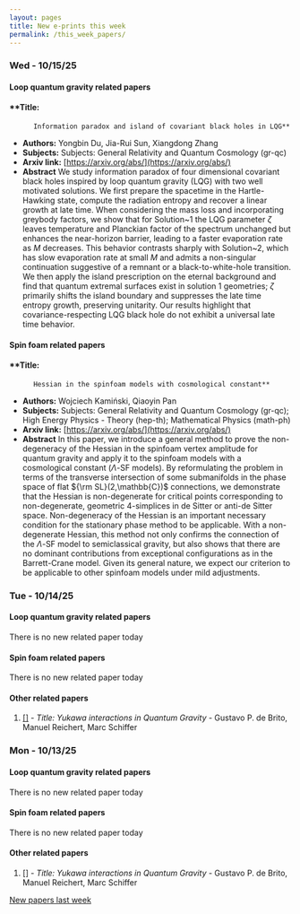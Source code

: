 ```yaml
---
layout: pages
title: New e-prints this week
permalink: /this_week_papers/
---
```




### Wed - 10/15/25

#### Loop quantum gravity related papers

#### **Title:
          Information paradox and island of covariant black holes in LQG**
 - **Authors:** Yongbin Du, Jia-Rui Sun, Xiangdong Zhang
 - **Subjects:** Subjects:
General Relativity and Quantum Cosmology (gr-qc)
 - **Arxiv link:** [https://arxiv.org/abs/](https://arxiv.org/abs/)
 - **Abstract**
 We study information paradox of four dimensional covariant black holes inspired by loop quantum gravity (LQG) with two well motivated solutions. We first prepare the spacetime in the Hartle-Hawking state, compute the radiation entropy and recover a linear growth at late time. When considering the mass loss and incorporating greybody factors, we show that for Solution~1 the LQG parameter $\zeta$ leaves temperature and Planckian factor of the spectrum unchanged but enhances the near-horizon barrier, leading to a faster evaporation rate as $M$ decreases. This behavior contrasts sharply with Solution~2, which has slow evaporation rate at small $M$ and admits a non-singular continuation suggestive of a remnant or a black-to-white-hole transition. We then apply the island prescription on the eternal background and find that quantum extremal surfaces exist in solution 1 geometries; $\zeta$ primarily shifts the island boundary and suppresses the late time entropy growth, preserving unitarity. Our results highlight that covariance-respecting LQG black hole do not exhibit a universal late time behavior. 

#### Spin foam related papers

#### **Title:
          Hessian in the spinfoam models with cosmological constant**
 - **Authors:** Wojciech Kamiński, Qiaoyin Pan
 - **Subjects:** Subjects:
General Relativity and Quantum Cosmology (gr-qc); High Energy Physics - Theory (hep-th); Mathematical Physics (math-ph)
 - **Arxiv link:** [https://arxiv.org/abs/](https://arxiv.org/abs/)
 - **Abstract**
 In this paper, we introduce a general method to prove the non-degeneracy of the Hessian in the spinfoam vertex amplitude for quantum gravity and apply it to the spinfoam models with a cosmological constant ($\Lambda$-SF models). By reformulating the problem in terms of the transverse intersection of some submanifolds in the phase space of flat ${\rm SL}(2,\mathbb{C})$ connections, we demonstrate that the Hessian is non-degenerate for critical points corresponding to non-degenerate, geometric 4-simplices in de Sitter or anti-de Sitter space. Non-degeneracy of the Hessian is an important necessary condition for the stationary phase method to be applicable. With a non-degenerate Hessian, this method not only confirms the connection of the $\Lambda$-SF model to semiclassical gravity, but also shows that there are no dominant contributions from exceptional configurations as in the Barrett-Crane model. Given its general nature, we expect our criterion to be applicable to other spinfoam models under mild adjustments. 

### Tue - 10/14/25

#### Loop quantum gravity related papers

There is no new related paper today 

#### Spin foam related papers

There is no new related paper today 



#### Other related papers

1. [[]](https://arxiv.org/abs/) - *Title:
          Yukawa interactions in Quantum Gravity* - Gustavo P. de Brito, Manuel Reichert, Marc Schiffer



### Mon - 10/13/25

#### Loop quantum gravity related papers

There is no new related paper today 

#### Spin foam related papers

There is no new related paper today 



#### Other related papers

1. [[]](https://arxiv.org/abs/) - *Title:
          Yukawa interactions in Quantum Gravity* - Gustavo P. de Brito, Manuel Reichert, Marc Schiffer






[New papers last week]({{site.url}}/archived/weekly/pre-prints/2025/10/13/archived_weekly_papers.html)